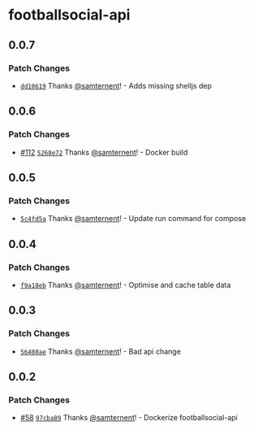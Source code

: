 # footballsocial-api

## 0.0.7

### Patch Changes

- [`dd10619`](https://github.com/samternent/home/commit/dd1061920898ada41a0273e58da3d8061c7cf030) Thanks [@samternent](https://github.com/samternent)! - Adds missing shelljs dep

## 0.0.6

### Patch Changes

- [#112](https://github.com/samternent/home/pull/112) [`5268e72`](https://github.com/samternent/home/commit/5268e72744bebb5b7c3f654515edce9b5ab30c24) Thanks [@samternent](https://github.com/samternent)! - Docker build

## 0.0.5

### Patch Changes

- [`5c4fd5a`](https://github.com/samternent/home/commit/5c4fd5a90eb5d563e68df03047942c41506525d9) Thanks [@samternent](https://github.com/samternent)! - Update run command for compose

## 0.0.4

### Patch Changes

- [`f9a18eb`](https://github.com/samternent/home/commit/f9a18eb9d6cfeca93a1637966b37e5622b6aa80c) Thanks [@samternent](https://github.com/samternent)! - Optimise and cache table data

## 0.0.3

### Patch Changes

- [`56408ae`](https://github.com/samternent/home/commit/56408ae0d1bd0723f95ccea8c8a361d29c985f1e) Thanks [@samternent](https://github.com/samternent)! - Bad api change

## 0.0.2

### Patch Changes

- [#58](https://github.com/samternent/home/pull/58) [`97cba89`](https://github.com/samternent/home/commit/97cba896dfc77c1c38d48363aee13f44504d6bd6) Thanks [@samternent](https://github.com/samternent)! - Dockerize footballsocial-api

